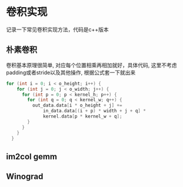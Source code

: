 <head><style type="text/css">h1:first-child {display:none;}</style><link rel="shortcut icon" href="https://gcore.jsdelivr.net/gh/lblbk/picgo/work/cola.svg"></head>

# 卷积实现

记录一下常见卷积实现方法，代码是c++版本

## 朴素卷积

卷积基本原理很简单, 对应每个位置相乘再相加就好，具体代码, 这里不考虑padding或者stride以及其他操作, 根据公式套一下就出来

```cc
for (int i = 0; i < o_height; i++) {
    for (int j = 0; j < o_width; j++) {
      for (int p = 0; p < kernel_h; p++) {
        for (int q = 0; q < kernel_w; q++) {
          out_data.data[i * o_height + j] +=
              in_data.data[(i + p) * width + j + q] *
              kernel.data[p * kernel_w + q];
        }
      }
    }
  }
```

## im2col gemm



## Winograd

